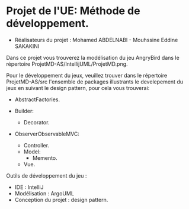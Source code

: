 # Projet de l'UE: Méthode de développement.

- Réalisateurs du projet : 
   Mohamed ABDELNABI - Mouhssine Eddine SAKAKINI


Dans ce projet vous trouverez la modélisation du jeu AngryBird dans le répertoire ProjetMD-AS/IntellijUML/ProjetMD.png.

Pour le développement du jeux, veuillez trouver dans le répertoire ProjetMD-AS/src l'ensemble de packages illustrants le develepement du jeux en suivant le design pattern, pour cela vous trouverai: 
 - AbstractFactories.
 - Builder:
 	- Decorator.
 
 
 - ObserverObservableMVC:
 	- Controller.
 	- Model:
		- Memento.
 	- Vue.
 	
Outils de développement du jeu : 
- IDE : IntelliJ
- Modélisation : ArgoUML
- Conception du projet : design pattern.
